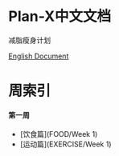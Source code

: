 # Plan-X中文文档

减脂瘦身计划

[English Document](/README.md)

# 周索引

#### 第一周

- [饮食篇](FOOD/Week 1)
- [运动篇](EXERCISE/Week 1)

